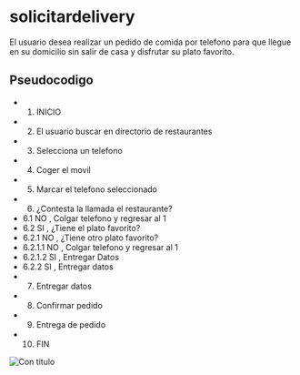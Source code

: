 # solicitardelivery 
El usuario desea realizar un pedido de comida por telefono para que llegue en su domicilio sin salir de
casa y disfrutar su plato favorito.
## Pseudocodigo 
- 1. INICIO
- 2. El usuario buscar en directorio de restaurantes
- 3. Selecciona un telefono
- 4. Coger el movil 
- 5. Marcar el telefono seleccionado
- 6. ¿Contesta la llamada el restaurante?
-  6.1  NO , Colgar telefono y regresar al 1
-  6.2 SI , ¿Tiene el plato favorito?
-   6.2.1 NO , ¿Tiene otro plato favorito?
-    6.2.1.1 NO , Colgar telefono y regresar al 1
-    6.2.1.2 SI , Entregar Datos 
-   6.2.2 SI , Entregar datos
- 7. Entregar datos 
- 8. Confirmar pedido 
- 9. Entrega de pedido
- 10. FIN

![Con titulo](http://4.1m.yt/McGpfC.jpg)
